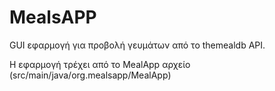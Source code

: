 # MealsAPP

GUI εφαρμογή για προβολή γευμάτων από το themealdb API.

Η εφαρμογή τρέχει από το MealApp αρχείο (src/main/java/org.mealsapp/MealApp)